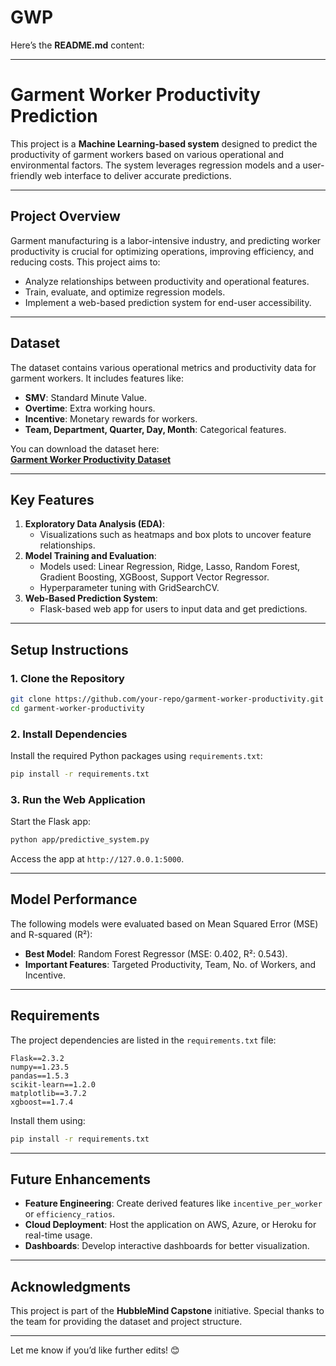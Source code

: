 # GWP
Here’s the **README.md** content:

---

# Garment Worker Productivity Prediction

This project is a **Machine Learning-based system** designed to predict the productivity of garment workers based on various operational and environmental factors. The system leverages regression models and a user-friendly web interface to deliver accurate predictions.

---

## **Project Overview**

Garment manufacturing is a labor-intensive industry, and predicting worker productivity is crucial for optimizing operations, improving efficiency, and reducing costs. This project aims to:
- Analyze relationships between productivity and operational features.
- Train, evaluate, and optimize regression models.
- Implement a web-based prediction system for end-user accessibility.

---

## **Dataset**

The dataset contains various operational metrics and productivity data for garment workers. It includes features like:
- **SMV**: Standard Minute Value.
- **Overtime**: Extra working hours.
- **Incentive**: Monetary rewards for workers.
- **Team, Department, Quarter, Day, Month**: Categorical features.

You can download the dataset here:  
**[Garment Worker Productivity Dataset](https://drive.google.com/file/d/1Y06CTFXy0_R67YlrRrAT-M4ddPAdlgON/view)**

---

## **Key Features**

1. **Exploratory Data Analysis (EDA)**:
   - Visualizations such as heatmaps and box plots to uncover feature relationships.
2. **Model Training and Evaluation**:
   - Models used: Linear Regression, Ridge, Lasso, Random Forest, Gradient Boosting, XGBoost, Support Vector Regressor.
   - Hyperparameter tuning with GridSearchCV.
3. **Web-Based Prediction System**:
   - Flask-based web app for users to input data and get predictions.

---

## **Setup Instructions**

### **1. Clone the Repository**

```bash
git clone https://github.com/your-repo/garment-worker-productivity.git
cd garment-worker-productivity
```

### **2. Install Dependencies**

Install the required Python packages using `requirements.txt`:

```bash
pip install -r requirements.txt
```

### **3. Run the Web Application**

Start the Flask app:

```bash
python app/predictive_system.py
```

Access the app at `http://127.0.0.1:5000`.

---

## **Model Performance**

The following models were evaluated based on Mean Squared Error (MSE) and R-squared (R²):

- **Best Model**: Random Forest Regressor (MSE: 0.402, R²: 0.543).
- **Important Features**: Targeted Productivity, Team, No. of Workers, and Incentive.

---

## **Requirements**

The project dependencies are listed in the `requirements.txt` file:

```
Flask==2.3.2
numpy==1.23.5
pandas==1.5.3
scikit-learn==1.2.0
matplotlib==3.7.2
xgboost==1.7.4
```

Install them using:

```bash
pip install -r requirements.txt
```

---

## **Future Enhancements**

- **Feature Engineering**: Create derived features like `incentive_per_worker` or `efficiency_ratios`.
- **Cloud Deployment**: Host the application on AWS, Azure, or Heroku for real-time usage.
- **Dashboards**: Develop interactive dashboards for better visualization.

---

## **Acknowledgments**

This project is part of the **HubbleMind Capstone** initiative. Special thanks to the team for providing the dataset and project structure.

--- 

Let me know if you’d like further edits! 😊
